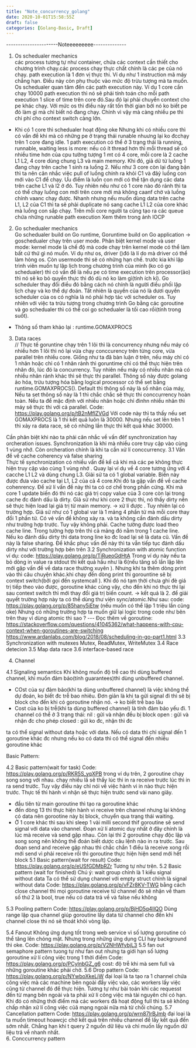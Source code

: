 ```yaml
---
title: "Note_concurrency_golang"
date: 2020-10-01T15:58:55Z
draft: false
categories: [Golang-Basic, Draft]
---
```

----------------------Noteeeeeeeee--------------

1. Os schedualer mechanics  
các process tương tự như container, chứa các context cần thiết cho chương trình chạy.các process chạy thực chất chính là các pe của nó chạy.
path execution là 1 đơn vị thực thi. Ví dụ như 1 instruction mã máy chẳng hạn. Điều này còn phụ thuộc vào mức độ trừu tượng mà ta muốn.
Os schedualer quan tâm đến các path execution này. Ví dụ 1 core cần chạy 10000 path execution thì nó sẽ phải tính toán cho mỗi path execution 1 slice of time trên core đó.Sau đó lại phải chuyển context cho pe khác chạy. Với mức os thì điều này rất tốn thời gian bởi nó ko biết pe đó làm gì mà chỉ biết nó đang chạy. Chính vì vậy mà càng nhiều pe thì chi phí cho context switch càng lớn.
- Khi có 1 core thì schedualer hoạt động oke Nhưng khi có nhiều core thì có vấn đề khi mà có những pe ở trạng thái runable nhuưng lại ko đcchạy trên 1 core đang idle.
1 path execution có thể ở 3 trạng thái là running, runnable, waiting
less is more: nếu có ít thread hơn thì mỗi thread sẽ có nhiều time hơn của cpu
tưởng tượng 1 mt có 4 core, mỗi core là 2 cache L1 L2, 4 core dùng chung L3 và main memory. Khi đó, giả dử từ luông 1 đang chạy trên cache 1 sinh ra luồng 2. Nếu như 3 core còn lại đang bận thì ta nên cân nhắc việc pull of luồng chính ra khỏi C1 và đâỷ luồng con mới vào C1 để chạy. Ưu điểm là luồn con mới có thể tận dụng các data trên cache L1 và l2 ở đó. Tuy nhiên nếu như có 1 core nào đó rảnh thì ta có thể chạy luồng con mới trên core  mới mà không caanf chờ và luồng chính vaanc chạy được. Nhanh nhưng nếu muốn dùng data trên cache L1, L2 của C1 thì ta sẽ phải duplicate nó sang cache L1 L2 của core khác mà luồng con sắp chạy.
Trên mỗi core người ta cũng tạo ra các queue chứa những runable path execution
Xem thêm trong ảnh IOCP
2. Go schedualer mechanics  
Go schedualer build on Go runtime, Goruntime build on Go application -> goschedualer chạy trên user mode.
Phân biệt kernel mode và user mode: kernel mode là chế độ mà code chạy trên kernel mode có thể làm bất cứ thứ gì nó muốn. Ví dụ như os, driver ()đó là lí do mà driver có thể làm hỏng os.
Còn usermode thì sẽ có những hạn chế.
trước kia khi lập trình viên muốn tự lập lịch trong chương trình của mình (ko có go schedualer) thì có vấn đề là nếu  pe có time execution trên processor(ảo) thì nó sẽ ko bỏ quyền thực thi đó dù nó ko làm gì(tính ích kỉ). Go scheduler thay đổi điều đó bằng cách nó chính là người điều phối lập lịch chạy và ko thể dự đoán. Tất nhiên là quyền của nó là dươi quyền scheduler của os có nghĩa là nó phải hợp tác với scheduler os. Tuy nhiên với việc ta trừu tượng trong chương trình Go bằng các goroutine và go schedualer thì có thể coi go schedualer là tối cao rồi(tính trong suốt).
- Thông số tham khảo lại : runtime.GOMAXPROCS


3. Data races  
// Thực tế goruntine chạy trên 1 lõi thì là concurrency nhưng nếu máy có nhiều hơn 1 lõi thì nó lại vừa chạy conccurency trên từng core, vừa parallel trên nhiều core. Giống như ta đã bàn luận ở trên, nếu máy chỉ có 1 nhân hoặc chỉ có 1 nhân rảnh thì goruntime chỉ có thể thực hiện trên nhân đó, lúc đó la concurrency. Tuy nhiên nếu máy có nhiều nhân mà có nhiều nhân rảnh khác thì sẽ thực thi parallel. Thông số này được golang ảo hóa, trừu tượng hóa bằng logical processor có thể set bằng runtime.GOMAXPROCS(). Default thì thông số này là số nhân của máy, Nếu ta set thông số này là 1 thì chắc chắc sẽ thực thi conccurrency hoàn toàn. Nếu ta để mặc định với nhiều nhân hoặc chỉ đinhn nhiều nhân thì máy sẽ thực thi với cả parallel.
Code: https://play.golang.org/p/tB2nMflZVGd
Với code này thì ta thấy nếu set GOMAXPROCS là 1 thì kết quả luôn là 30000. Nhưng nếu set lên trên 1 thì xảy ra data race, sẽ có những lần thực thi kết quả khác 30000. 

Cần phân biệt khi nào ta phải cân nhắc về vấn đêf synchronization hay orcheration issues. Synchronization là khi mà nhiều core truy cập vào cùng 1 vùng nhớ. Còn orcheration chính là khi ta cần xử lí conccurrency.
3.1 Vấn đề về cache coherency và false sharing   
Thực tế synchronization có nhiều vấn đề kể cả khi mà các pe không thực hiện truy cập vào cùng 1 vùng nhớ . Quay lại ví dụ về 4 core tương ứng với 4 cacche L1 L2 và dùng chung L3. Giải sử ta có 1 global variable. Biến này được đưa vào cache tại L1, L2 của cả 4 core.Khi đó ta gặp vấn đề về cache cohenrency. Để xử lí vấn đề này thì ta có cơ chế trong phần cứng. Khi mà core 1 update biến đó thì nó các giá trị copy value của 3 core còn lại trong cache đc đánh dấu là dirty. Giả sử như khi core 2 thực thi, nó thấy dirty nên sẽ thực hiện load lại giá trị từ main memory. -> xử lí được . Tuy nhiên lại có trường hợp. Giả sử như có 1 global var là 1 mảng 4 phần tử mà mỗi core thay đổi 1 phần tử. Có vẻ vấn đề không xảy ra. và ta không cần đánh dấu dirty như trường hợp trước. Tuy vậy không phải. Cache tường được load theo cache line. Trong tường hợp trên thì cả mảng đó nằm  trong 1 cache line. Nếu ko đánh dấu dirty thì data trong line ko đc load lại sẽ là data cũ. Vấn đề này là false sharing. Để khắc phục vấn đề này thì ta vẫn tiếp tục đánh dấu dirty như với trường hợp bên trên
3.2 Synchronization with atomic function  
ví dụ: code: https://play.golang.org/p/TiRueoGdHtA
Trong ví dụ này nếu ta bỏ dòng in value ra stdout thì kết quả hầu như là 6(nếu tăng số lần lặp lên mới gặp vấn đề về data race thường xuyên ). Nhưng khi ta thêm dòng print vào thì câu chuyện khác.khi chạy đến dòng print thì gorountine sẽ bị context switch(bởi gọi đến systemcall ). Khi đó nó tạm thời chưa ghi đè giá trị tiếp theo vào được, goroutine khác cũng vậy, cho đến khi nó thực thi lại sau context switch thì mới thay đổi giá trị biến count. -> kết quả là 2.
để giải quyết trường hợp này ta có thể dùng thư viện sync/atomic.Như sau:
code: https://play.golang.org/p/85hany5iEtw (nếu muốn có thể lặp 1 triệu lần cũng oke)
Nhưng có những trường hợp ta muốn giữ lại logic trong code như bên trên thay vì dùng atomic thì sao ?
--- Đọc thêm về goroutine: https://stackoverflow.com/questions/41045362/what-happens-with-cpu-context-when-goroutines-are-switching
https://www.ardanlabs.com/blog/2018/08/scheduling-in-go-part1.html
3.3 Synchronization with mutexes
Mutex, ReadMutex, WriteMutex
3.4 Race detecion
3.5 Map data race
3.6 interface-based race

4. Channel

4.1 Signaling semantics
Khi không muốn độ trễ cao thì dùng buffered channel, khi muốn đảm bảo(tính guarantees)thì dùng unbuffered channel.

- COst của sự đảm bảo(khi ta dùng unbuffered channel) là việc không thể dự đoán, ko biết đc trễ bao nhiêu. Đơn giản là khi ta gửi signal đi thì sẽ bị block cho đến khi có goroutine nhận nó. -> ko biết trễ bao lâu
- Cost của ko bị trễ(khi ta dùng buffered channel) là tính đảm bảo yếu đi.
1 channel có thể ở 3 trạng thái:
nil	: gửi và nhận đều bị block
open	: gửi và nhận đc cho phép
closed	: gửi ko đc, nhận thì đc

ta có thể signal without data hoặc với data. Nếu có data thì chỉ signal đến 1 goroutine khác đc nhưng nếu ko có data thì có thể signal đến nhiều goroutine khác

Basic Pattern: 

4.2 Basic pattern(wait for task)
Code: https://play.golang.org/p/RKR5S_yqXPB
trong ví dụ trên, 2 goroutine chạy song song với nhau. chạy nhiều lầ sẽ thấy lúc thi in ra receive trước lúc thì in ra send trước. Tuy vậy điều này chỉ nói về việc hành vi in nào thực hiện trước. Thực tế thì hành vi nhận sẽ thực hiện trước send vài nano giây.
- đầu tiên từ main goroutine thì tạo ra goroutine khác
- đến dòng 13 thì thực hiện hành vi receive trên channel nhưng lại không có data nên gorootine này bị block, chuyển qua trạng thái waiting.
- Ở 1 core khác thì sau khi sleep 1 vài milli second thif goroutine sẽ send signal với data vào channel. Đoạn xử  lí atomic duy nhất ở đây chính là lúc mà receive và send gặp nhau. Còn lại thì 2 goroutine chạy độc lập và song song nên không thể đoán biết dược câu lệnh nào in ra trước.
Sau đoạn send and receive gặp nhau thì chắc chắn 1 điều là receive xong rồi mới send vì phải receive rồi thì goroutine thực hiện hiện send mới hết block
5.1 Basic pattern(wait for result)
Code: https://play.golang.org/p/eUSfGDMbRZr
Tương tự như trên.
5.2 Basic pattern (wait for finished)
Chú ý: wait group chính là 1 kiểu signal without data
Ta có thể sử dụng channel với empty struct chính là signal without data
Code: https://play.golang.org/p/vFZr8KV-TWG
bằng cách close channel thì mọi goroutine receive từ channel đó sẽ nhận về tham số thứ 2 là bool, true nếu có data trả về và false nếu không

5.3 Pooling pattern
Code: https://play.golang.org/p/BjHD5q4IlQO
Dùng range lặp qua channel giúp goroutine lấy data từ channel cho đến khi channel close thì nó sẽ thoát khỏi vòng lặp.


5.4 Fanout
Không ứng dụng tốt trong web service vì số lượng goroutine có thể tăng lên chóng mặt.
Nhưng trong những ứng dụng CLI hay background thì oke.
Code: https://play.golang.org/p/V2NHWfybjL3
5.5 fan out semaphore pattern
tuong tự như fan out nhưng ta giới hạn số lượng goroutine xử lí công việc trong 1 thời điểm
Code: https://play.golang.org/p/PCylnbGZ_g6
cost: độ trễ khi mà sem full và những goroutine khác phải chờ.
5.6 Drop pattern
Code: https://play.golang.org/p/NYwboXkeLjW
đại loại là ta tạo ra 1 channel chứa công việc mà các machine bên ngoài đẩy việc vào, các workers lấy việc cũng từ channel đó để thực hiện.
Tương tự như bài toán khi các requesst đến từ mạng bên ngoài và ta phải xử lí công việc mà tài nguyên chỉ có hạn. Khi đó có những thời điểm mà các workers đã hoạt động full thì ta sẽ không chấp nhận xử lí công việc củâ mạng ngoài nữa mà từ chối chúng.
5.7 Cancellation pattern
Code: https://play.golang.org/p/wrn87lrBJmb
đại loại là ta muốn timeout hoawcjc chờ kết quả trên nhiều channel để lấy kết quả đến sớm nhất. Chẳng hạn khi t query 2 nguồn dữ liệu và chỉ muốn lấy nguồn dữ liệu trả về nhanh nhất.  
6. Conccurrency pattern

